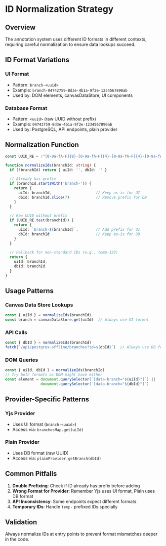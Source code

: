 # ID Normalization Strategy

## Overview
The annotation system uses different ID formats in different contexts, requiring careful normalization to ensure data lookups succeed.

## ID Format Variations

### UI Format
- Pattern: `branch-<uuid>`
- Example: `branch-04742759-8d3e-4b1a-9f2e-1234567890ab`
- Used by: DOM elements, canvasDataStore, UI components

### Database Format
- Pattern: `<uuid>` (raw UUID without prefix)
- Example: `04742759-8d3e-4b1a-9f2e-1234567890ab`
- Used by: PostgreSQL, API endpoints, plain provider

## Normalization Function

```typescript
const UUID_RE = /^[0-9a-fA-F]{8}-[0-9a-fA-F]{4}-[0-9a-fA-F]{4}-[0-9a-fA-F]{4}-[0-9a-fA-F]{12}$/

function normalizeIds(branchId: string) {
  if (!branchId) return { uiId: '', dbId: '' }
  
  // Already has prefix
  if (branchId.startsWith('branch-')) {
    return { 
      uiId: branchId,                    // Keep as-is for UI
      dbId: branchId.slice(7)            // Remove prefix for DB
    }
  }
  
  // Raw UUID without prefix
  if (UUID_RE.test(branchId)) {
    return { 
      uiId: `branch-${branchId}`,        // Add prefix for UI
      dbId: branchId                     // Keep as-is for DB
    }
  }
  
  // Fallback for non-standard IDs (e.g., temp-123)
  return { 
    uiId: branchId, 
    dbId: branchId 
  }
}
```

## Usage Patterns

### Canvas Data Store Lookups
```typescript
const { uiId } = normalizeIds(branchId)
const branch = canvasDataStore.get(uiId)  // Always use UI format
```

### API Calls
```typescript
const { dbId } = normalizeIds(branchId)
fetch(`/api/postgres-offline/branches?id=${dbId}`)  // Always use DB format
```

### DOM Queries
```typescript
const { uiId, dbId } = normalizeIds(branchId)
// Try both formats as DOM might have either
const element = document.querySelector(`[data-branch="${uiId}"]`) ||
                document.querySelector(`[data-branch="${dbId}"]`)
```

## Provider-Specific Patterns

### Yjs Provider
- Uses UI format (`branch-<uuid>`)
- Access via: `branchesMap.get(uiId)`

### Plain Provider
- Uses DB format (raw UUID)
- Access via: `plainProvider.getBranch(dbId)`

## Common Pitfalls

1. **Double Prefixing**: Check if ID already has prefix before adding
2. **Wrong Format for Provider**: Remember Yjs uses UI format, Plain uses DB format
3. **API Inconsistency**: Some endpoints expect different formats
4. **Temporary IDs**: Handle `temp-` prefixed IDs specially

## Validation
Always normalize IDs at entry points to prevent format mismatches deeper in the code.